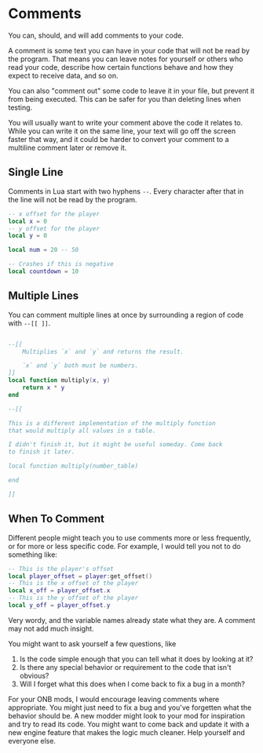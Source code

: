 # Comments

You can, should, and will add comments to your code. 

A comment is some text you can have in your code that will not be read by the program. 
That means you can leave notes for yourself or others who read your code, describe how 
certain functions behave and how they expect to receive data, and so on. 

You can also "comment out" some code to leave it in your file, but prevent it from 
being executed. This can be safer for you than deleting lines when testing.

You will usually want to write your comment above the code it relates to. While you 
can write it on the same line, your text will go off the screen faster that way, 
and it could be harder to convert your comment to a multiline comment later or remove it.

## Single Line

Comments in Lua start with two hyphens `--`. Every character after that in the line 
will not be read by the program.

```lua
-- x offset for the player
local x = 0
-- y offset for the player
local y = 0

local num = 20 -- 50

-- Crashes if this is negative
local countdown = 10
```

## Multiple Lines

You can comment multiple lines at once by surrounding a region of code with `--[[ ]]`.

```lua

--[[
    Multiplies `x` and `y` and returns the result.

    `x` and `y` both must be numbers.
]]
local function multiply(x, y)
    return x * y
end

--[[

This is a different implementation of the multiply function
that would multiply all values in a table. 

I didn't finish it, but it might be useful someday. Come back 
to finish it later.

local function multiply(number_table)

end

]]
```

## When To Comment

Different people might teach you to use comments more or less frequently, or for more 
or less specific code. For example, I would tell you not to do something like:

```lua
-- This is the player's offset
local player_offset = player:get_offset()
-- This is the x offset of the player
local x_off = player_offset.x
-- This is the y offset of the player
local y_off = player_offset.y
```

Very wordy, and the variable names already state what they are. A comment may not 
add much insight. 

You might want to ask yourself a few questions, like

1. Is the code simple enough that you can tell what it does by looking at it?
2. Is there any special behavior or requirement to the code that isn't obvious?
3. Will I forget what this does when I come back to fix a bug in a month?

For your ONB mods, I would encourage leaving comments where appropriate. You might 
just need to fix a bug and you've forgetten what the behavior should be. A new 
modder might look to your mod for inspiration and try to read its code. You might 
want to come back and update it with a new engine feature that makes the logic 
much cleaner. Help yourself and everyone else.